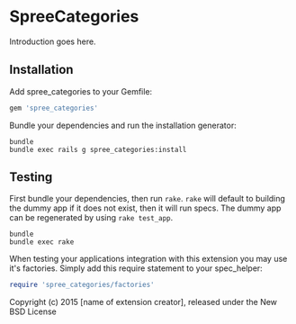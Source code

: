SpreeCategories
===============

Introduction goes here.

Installation
------------

Add spree_categories to your Gemfile:

```ruby
gem 'spree_categories'
```

Bundle your dependencies and run the installation generator:

```shell
bundle
bundle exec rails g spree_categories:install
```

Testing
-------

First bundle your dependencies, then run `rake`. `rake` will default to building the dummy app if it does not exist, then it will run specs. The dummy app can be regenerated by using `rake test_app`.

```shell
bundle
bundle exec rake
```

When testing your applications integration with this extension you may use it's factories.
Simply add this require statement to your spec_helper:

```ruby
require 'spree_categories/factories'
```

Copyright (c) 2015 [name of extension creator], released under the New BSD License
